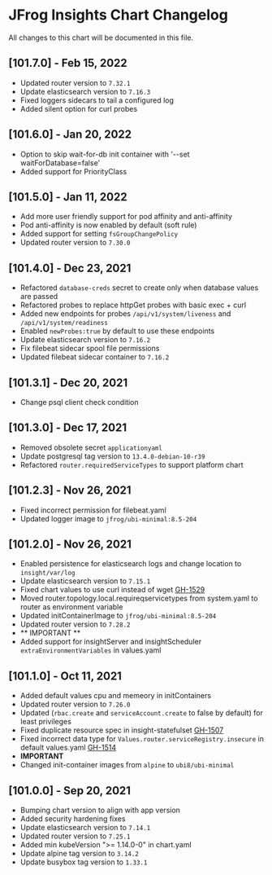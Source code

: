 # JFrog Insights Chart Changelog
All changes to this chart will be documented in this file.

## [101.7.0] - Feb 15, 2022
* Updated router version to `7.32.1`
* Update elasticsearch version to `7.16.3`
* Fixed loggers sidecars to tail a configured log
* Added silent option for curl probes

## [101.6.0] - Jan 20, 2022
* Option to skip wait-for-db init container with '--set waitForDatabase=false'
* Added support for PriorityClass

## [101.5.0] - Jan 11, 2022
* Add more user friendly support for pod affinity and anti-affinity
* Pod anti-affinity is now enabled by default (soft rule)
* Added support for setting `fsGroupChangePolicy`
* Updated router version to `7.30.0`

## [101.4.0] - Dec 23, 2021
* Refactored `database-creds` secret to create only when database values are passed
* Refactored probes to replace httpGet probes with basic exec + curl
* Added new endpoints for probes `/api/v1/system/liveness` and `/api/v1/system/readiness`
* Enabled `newProbes:true` by default to use these endpoints
* Update elasticsearch version to `7.16.2`
* Fix filebeat sidecar spool file permissions
* Updated filebeat sidecar container to `7.16.2`

## [101.3.1] - Dec 20, 2021
* Change psql client check condition

## [101.3.0] - Dec 17, 2021
* Removed obsolete secret `applicationyaml`
* Update postgresql tag version to `13.4.0-debian-10-r39`
* Refactored `router.requiredServiceTypes` to support platform chart

## [101.2.3] - Nov 26, 2021
* Fixed incorrect permission for filebeat.yaml
* Updated logger image to `jfrog/ubi-minimal:8.5-204`

## [101.2.0] - Nov 26, 2021
* Enabled persistence for elasticsearch logs and change location to `insight/var/log`
* Update elasticsearch version to `7.15.1`
* Fixed chart values to use curl instead of wget [GH-1529](https://github.com/jfrog/charts/issues/1529)
* Moved router.topology.local.requireqservicetypes from system.yaml to router as environment variable
* Updated initContainerImage to `jfrog/ubi-minimal:8.5-204`
* Updated router version to `7.28.2`
* ** IMPORTANT **
* Added support for insightServer and insightScheduler `extraEnvironmentVariables` in values.yaml

## [101.1.0] - Oct 11, 2021
* Added default values cpu and memeory in initContainers
* Updated router version to `7.26.0`
* Updated (`rbac.create` and `serviceAccount.create` to false by default) for least privileges
* Fixed duplicate resource spec in insight-statefulset [GH-1507](https://github.com/jfrog/charts/issues/1507)
* Fixed incorrect data type for `Values.router.serviceRegistry.insecure` in default values.yaml [GH-1514](https://github.com/jfrog/charts/pull/1514/files)
* **IMPORTANT**
* Changed init-container images from `alpine` to `ubi8/ubi-minimal`

## [101.0.0] - Sep 20, 2021
* Bumping chart version to align with app version
* Added security hardening fixes
* Update elasticsearch version to `7.14.1`
* Updated router version to `7.25.1`
* Added min kubeVersion ">= 1.14.0-0" in chart.yaml
* Update alpine tag version to `3.14.2`
* Update busybox tag version to `1.33.1`